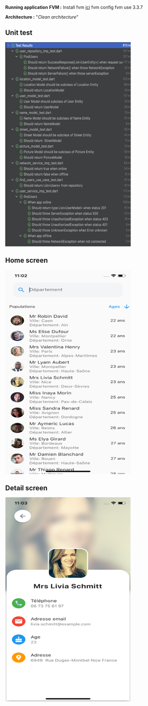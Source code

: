 **Running application**
**FVM :**
Install fvm [ici](https://fvm.app/docs/getting_started/installation)
    fvm config
	fvm use 3.3.7

**Architecture :** "*Clean architecture*"

## Unit test
<img src="https://github.com/babakoto/flutter_contact_book/blob/main/screens/unit_test.png" width="400" height="650"/>

## Home screen

<img src="https://github.com/babakoto/flutter_contact_book/blob/main/screens/home.png" width="400" height="650" />

## Detail screen

<img src="https://github.com/babakoto/flutter_contact_book/blob/main/screens/detail.png" width="400" height="650"/>

